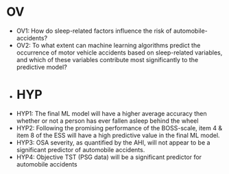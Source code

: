 # OV
- OV1: How do sleep-related factors influence the risk of automobile-accidents?
- OV2: To what extent can machine learning algorithms predict the occurrence of motor vehicle accidents based on sleep-related variables, and which of these variables contribute most significantly to the predictive model?
- # HYP
- HYP1: The final ML model will have a higher average accuracy then whether or not a person has ever fallen asleep behind the wheel
- HYP2: Following the promising performance of the BOSS-scale, item 4 & item 8 of the ESS will have a high predictive value in the final ML model.
- HYP3: OSA severity, as quantified by the AHI, will not appear to be a significant predictor of automobile accidents.
- HYP4: Objective TST (PSG data) will be a significant predictor for automobile accidents